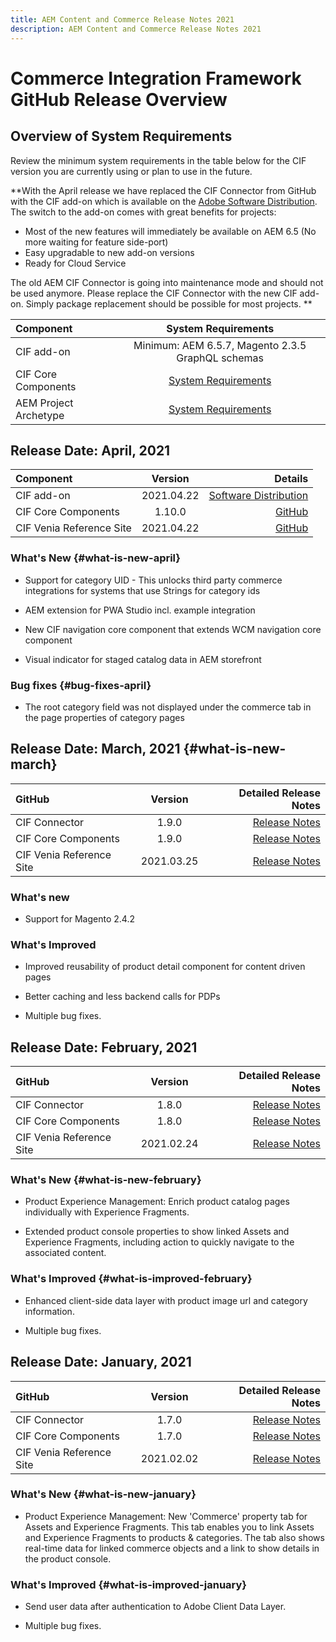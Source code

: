 ```yaml
---
title: AEM Content and Commerce Release Notes 2021
description: AEM Content and Commerce Release Notes 2021
---
```

# Commerce Integration Framework GitHub Release Overview

## Overview of System Requirements

Review the minimum system requirements in the table below for the CIF version you are currently using or plan to use in the future.

**With the April release we have replaced the CIF Connector from GitHub with the CIF add-on which is available on the [Adobe Software Distribution](https://experience.adobe.com/#/downloads/content/software-distribution/en/aem.html). The switch to the add-on comes with great benefits for projects:

* Most of the new features will immediately be available on AEM 6.5 (No more waiting for feature side-port)
* Easy upgradable to new add-on versions
* Ready for Cloud Service

The old AEM CIF Connector is going into maintenance mode and should not be used anymore. Please replace the CIF Connector with the new CIF add-on. Simply package replacement should be possible for most projects. **

|Component| System Requirements|
|:-------|:-----:|
|CIF add-on |Minimum: AEM 6.5.7, Magento 2.3.5 GraphQL schemas|
|CIF Core Components |[System Requirements](https://github.com/adobe/aem-core-cif-components/blob/master/VERSIONS.md)|
|AEM Project Archetype |[System Requirements](https://github.com/adobe/aem-project-archetype/blob/master/VERSIONS.md)|

## Release Date: April, 2021

|Component| Version| Details|
|:-------|:-----:|---------------------:|
|CIF add-on | 2021.04.22|[Software Distribution](https://experience.adobe.com/#/downloads/content/software-distribution/en/aem.html?package=%2Fcontent%2Fsoftware-distribution%2Fen%2Fdetails.html%2Fcontent%2Fdam%2Faem%2Fpublic%2Faem-commerce-addon-65-2021.04.22.zip)|
|CIF Core Components |1.10.0|[GitHub](https://github.com/adobe/aem-core-cif-components/releases)|
|CIF Venia Reference Site| 2021.04.22|[GitHub](https://github.com/adobe/aem-cif-guides-venia/releases)|

### What's New {#what-is-new-april}

* Support for category UID - This unlocks third party commerce integrations for systems that use Strings for category ids

* AEM extension for PWA Studio incl. example integration

* New CIF navigation core component that extends WCM navigation core component

* Visual indicator for staged catalog data in AEM storefront

### Bug fixes {#bug-fixes-april}

* The root category field was not displayed under the commerce tab in the page properties of category pages

## Release Date: March, 2021 {#what-is-new-march}

|GitHub| Version| Detailed Release Notes|
|:-------|:-----:|---------------------:|
|CIF Connector | 1.9.0|[Release Notes](https://github.com/adobe/commerce-cif-connector/releases)|
|CIF Core Components |1.9.0|[Release Notes](https://github.com/adobe/aem-core-cif-components/releases)|
|CIF Venia Reference Site| 2021.03.25|[Release Notes](https://github.com/adobe/aem-cif-guides-venia/releases)|

### What's new

* Support for Magento 2.4.2

### What's Improved

* Improved reusability of product detail component for content driven pages

* Better caching and less backend calls for PDPs

* Multiple bug fixes.

## Release Date: February, 2021

|GitHub| Version| Detailed Release Notes|
|:-------|:-----:|---------------------:|
|CIF Connector | 1.8.0|[Release Notes](https://github.com/adobe/commerce-cif-connector/releases)|
|CIF Core Components |1.8.0|[Release Notes](https://github.com/adobe/aem-core-cif-components/releases)|
|CIF Venia Reference Site| 2021.02.24|[Release Notes](https://github.com/adobe/aem-cif-guides-venia/releases)|

### What's New {#what-is-new-february}

* Product Experience Management: Enrich product catalog pages individually with Experience Fragments.

* Extended product console properties to show linked Assets and Experience Fragments, including action to quickly navigate to the associated content.

### What's Improved  {#what-is-improved-february}

* Enhanced client-side data layer with product image url and category information.

* Multiple bug fixes.

## Release Date: January, 2021

|GitHub| Version| Detailed Release Notes|
|:-------|:-----:|---------------------:|
|CIF Connector | 1.7.0|[Release Notes](https://github.com/adobe/commerce-cif-connector/releases)|
|CIF Core Components |1.7.0|[Release Notes](https://github.com/adobe/aem-core-cif-components/releases)|
|CIF Venia Reference Site| 2021.02.02|[Release Notes](https://github.com/adobe/aem-cif-guides-venia/releases)|

### What's New {#what-is-new-january}

* Product Experience Management: New 'Commerce' property tab for Assets and Experience Fragments. This tab enables you to link Assets and Experience Fragments to products & categories. The tab also shows real-time data for linked commerce objects and a link to show details in the product console.

### What's Improved  {#what-is-improved-january}

* Send user data after authentication to Adobe Client Data Layer.

* Multiple bug fixes.

